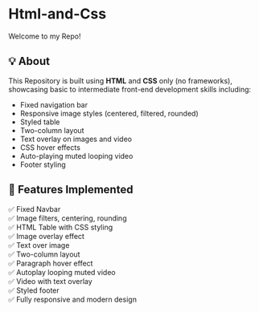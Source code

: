 # Html-and-Css

Welcome to my Repo!

## 💡 About

This Repository is built using **HTML** and **CSS** only (no frameworks), showcasing basic to intermediate front-end development skills including:

- Fixed navigation bar
- Responsive image styles (centered, filtered, rounded)
- Styled table
- Two-column layout
- Text overlay on images and video
- CSS hover effects
- Auto-playing muted looping video
- Footer styling

## 📁 Features Implemented

✅ Fixed Navbar  
✅ Image filters, centering, rounding  
✅ HTML Table with CSS styling  
✅ Image overlay effect  
✅ Text over image  
✅ Two-column layout  
✅ Paragraph hover effect  
✅ Autoplay looping muted video  
✅ Video with text overlay  
✅ Styled footer  
✅ Fully responsive and modern design
